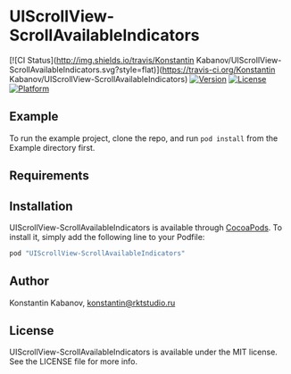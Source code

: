 # UIScrollView-ScrollAvailableIndicators

[![CI Status](http://img.shields.io/travis/Konstantin Kabanov/UIScrollView-ScrollAvailableIndicators.svg?style=flat)](https://travis-ci.org/Konstantin Kabanov/UIScrollView-ScrollAvailableIndicators)
[![Version](https://img.shields.io/cocoapods/v/UIScrollView-ScrollAvailableIndicators.svg?style=flat)](http://cocoapods.org/pods/UIScrollView-ScrollAvailableIndicators)
[![License](https://img.shields.io/cocoapods/l/UIScrollView-ScrollAvailableIndicators.svg?style=flat)](http://cocoapods.org/pods/UIScrollView-ScrollAvailableIndicators)
[![Platform](https://img.shields.io/cocoapods/p/UIScrollView-ScrollAvailableIndicators.svg?style=flat)](http://cocoapods.org/pods/UIScrollView-ScrollAvailableIndicators)

## Example

To run the example project, clone the repo, and run `pod install` from the Example directory first.

## Requirements

## Installation

UIScrollView-ScrollAvailableIndicators is available through [CocoaPods](http://cocoapods.org). To install
it, simply add the following line to your Podfile:

```ruby
pod "UIScrollView-ScrollAvailableIndicators"
```

## Author

Konstantin Kabanov, konstantin@rktstudio.ru

## License

UIScrollView-ScrollAvailableIndicators is available under the MIT license. See the LICENSE file for more info.

